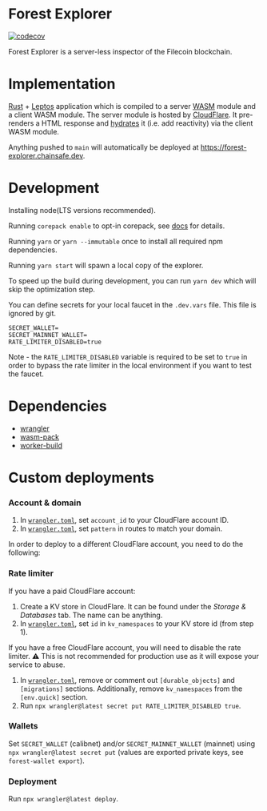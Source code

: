 # Forest Explorer

[![codecov](https://codecov.io/github/ChainSafe/forest-explorer/graph/badge.svg?token=J2ZVD5FOEC)](https://codecov.io/github/ChainSafe/forest-explorer)

Forest Explorer is a server-less inspector of the Filecoin blockchain.

# Implementation

[Rust](https://www.rust-lang.org/) + [Leptos](https://leptos.dev/) application
which is compiled to a server [WASM](https://webassembly.org/) module and a
client WASM module. The server module is hosted by
[CloudFlare](https://workers.cloudflare.com/). It pre-renders a HTML response
and [hydrates](https://book.leptos.dev/ssr/index.html) it (i.e. add reactivity)
via the client WASM module.

Anything pushed to `main` will automatically be deployed at
<https://forest-explorer.chainsafe.dev>.

# Development

Installing node(LTS versions recommended).

Running `corepack enable` to opt-in corepack, see
[docs](https://yarnpkg.com/corepack#installation) for details.

Running `yarn` or `yarn --immutable` once to install all required npm
dependencies.

Running `yarn start` will spawn a local copy of the explorer.

To speed up the build during development, you can run `yarn dev` which will skip
the optimization step.

You can define secrets for your local faucet in the `.dev.vars` file. This file
is ignored by git.

```
SECRET_WALLET=
SECRET_MAINNET_WALLET=
RATE_LIMITER_DISABLED=true
```

Note - the `RATE_LIMITER_DISABLED` variable is required to be set to `true` in
order to bypass the rate limiter in the local environment if you want to test
the faucet.

# Dependencies

- [wrangler](https://github.com/cloudflare/wrangler2)
- [wasm-pack](https://github.com/rustwasm/wasm-pack)
- [worker-build](https://github.com/cloudflare/workers-rs/tree/main/worker-build)

# Custom deployments

### Account & domain

1. In [`wrangler.toml`](./wrangler.toml), set `account_id` to your CloudFlare
   account ID.
2. In [`wrangler.toml`](./wrangler.toml), set `pattern` in routes to match your
   domain.

In order to deploy to a different CloudFlare account, you need to do the
following:

### Rate limiter

If you have a paid CloudFlare account:

1. Create a KV store in CloudFlare. It can be found under the _Storage &
   Databases_ tab. The name can be anything.
2. In [`wrangler.toml`](./wrangler.toml), set `id` in `kv_namespaces` to your KV
   store id (from step 1).

If you have a free CloudFlare account, you will need to disable the rate
limiter. :warning: This is not recommended for production use as it will expose
your service to abuse.

1. In [`wrangler.toml`](./wrangler.toml), remove or comment out
   `[durable_objects]` and `[migrations]` sections. Additionally, remove
   `kv_namespaces` from the `[env.quick]` section.
2. Run `npx wrangler@latest secret put RATE_LIMITER_DISABLED true`.

### Wallets

Set `SECRET_WALLET` (calibnet) and/or `SECRET_MAINNET_WALLET` (mainnet) using
`npx wrangler@latest secret put` (values are exported private keys, see
`forest-wallet export`).

### Deployment

Run `npx wrangler@latest deploy`.
